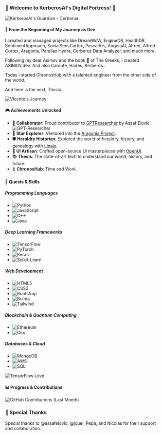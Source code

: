 ### 🏰 Welcome to KerberosAI's Digital Fortress! 🏰

![KerberosAI's Guardian - Cerberus](https://cdn.leonardo.ai/users/85b8cb83-3466-42d9-bdab-f4599fd0c092/generations/d0eaf4e1-1c14-4be5-9ee9-59dc81d172c7/variations/Default_three_head_cerberus_Bold_graphic_illustration_glowing_3_d0eaf4e1-1c14-4be5-9ee9-59dc81d172c7_1.jpg)

#### 🤯 From the Beginning of My Journey as Dev

I created and managed projects like DreamWoW, EngineDB, HealthDB, SentimentApproach, SocialSensCortex, PascalArs, AngelaAI, Alfred, Alfred Cortex, Aragonia, Parallax Hydra, Cerberus Data Analyzer, and much more.

Following my dear Asimov and the book 📖 of The Greeks, I created ASIMOV.dev. And also Caronte, Hades, Kerberos...

Today I started ChronosHub with a talented engineer from the other side of the world.

And here is the next, Thesis.

![Vicente's Journey](https://media.licdn.com/dms/image/D4D22AQHROUQAtvD85A/feedshare-shrink_800/0/1688957760779?e=1695859200&v=beta&t=DF2pGu1OEDMz1p9r9A5GXK5liq58c7YFCkRitB6KkF0)

#### 🎮 Achievements Unlocked

- 🤝 **Collaborator**: Proud contributor to [GPTResearcher](https://github.com/assafelovic/gpt-researcher) by Assaf Elovic.
  ![GPT-Researcher](https://ph-files.imgix.net/e3c11ea0-29c5-4e81-b732-72fd9579ed91.jpeg)
- 🌌 **Star Explorer**: Ventured into the [Aragonia Project](https://github.com/kerberosai/aragonia).
- 🛡️ **Heraldry Historian**: Explored the world of heraldry, history, and genealogy with [Linaje](https://github.com/kerberosai/linaje).
- 🎨 **UI Artisan**: Crafted open-source UI masterpieces with [OpenUI](https://github.com/kerberosai/openui).
- 📚 **Thesis**: The state-of-art tech to understand our world, history, and future.
- ⏳ **ChronosHub**: Time and Work.

#### 🚀 Quests & Skills

##### Programming Languages

- ![Python](https://img.shields.io/badge/Python-3776AB?style=for-the-badge&logo=python&logoColor=white)
- ![JavaScript](https://img.shields.io/badge/JavaScript-F7DF1E?style=for-the-badge&logo=javascript&logoColor=black)
- ![C++](https://img.shields.io/badge/C++-00599C?style=for-the-badge&logo=cplusplus&logoColor=white)
- ![Java](https://img.shields.io/badge/Java-007396?style=for-the-badge&logo=java&logoColor=white)

##### Deep Learning Frameworks

- ![TensorFlow](https://img.shields.io/badge/TensorFlow-FF6F00?style=for-the-badge&logo=tensorflow&logoColor=white)
- ![PyTorch](https://img.shields.io/badge/PyTorch-EE4C2C?style=for-the-badge&logo=pytorch&logoColor=white)
- ![Keras](https://img.shields.io/badge/Keras-D00000?style=for-the-badge&logo=keras&logoColor=white)
- ![Scikit-Learn](https://img.shields.io/badge/ScikitLearn-F7931E?style=for-the-badge&logo=scikit-learn&logoColor=white)

##### Web Development

- ![HTML5](https://img.shields.io/badge/HTML5-E34F26?style=for-the-badge&logo=html5&logoColor=white)
- ![CSS3](https://img.shields.io/badge/CSS3-1572B6?style=for-the-badge&logo=css3&logoColor=white)
- ![Bootstrap](https://img.shields.io/badge/Bootstrap-7952B3?style=for-the-badge&logo=bootstrap&logoColor=white)
- ![Bulma](https://img.shields.io/badge/Bulma-00D1B2?style=for-the-badge&logo=bulma&logoColor=white)
- ![Tailwind](https://img.shields.io/badge/Tailwind-38B2AC?style=for-the-badge&logo=tailwind-css&logoColor=white)

##### Blockchain & Quantum Computing

- ![Ethereum](https://img.shields.io/badge/Ethereum-3C3C3D?style=for-the-badge&logo=ethereum&logoColor=white)
- ![Cirq](https://img.shields.io/badge/Cirq-4285F4?style=for-the-badge&logo=cirq&logoColor=white)

##### Databases & Cloud

- ![MongoDB](https://img.shields.io/badge/MongoDB-47A248?style=for-the-badge&logo=mongodb&logoColor=white)
- ![AWS](https://img.shields.io/badge/AWS-232F3E?style=for-the-badge&logo=amazon-aws&logoColor=white)
- ![SQL](https://img.shields.io/badge/SQL-4479A1?style=for-the-badge&logo=sql&logoColor=white)

![TensorFlow Love](https://media.licdn.com/dms/image/D4D22AQE76iZrEMp8JQ/feedshare-shrink_800/0/1689144039119?e=1695859200&v=beta&t=491VZpWEahVIy9kJsDTAVxGbhDYv5GC4hvNsizjOrDk)

#### 📊 Progress & Contributions

![GitHub Contributions (Last Month)](https://ghchart.rshah.org/kerberosai?timeframe=month)

### 🙏 Special Thanks

Special thanks to @assafelovic, @jcuel, Pepa, and Nicolás for their support and collaboration.
